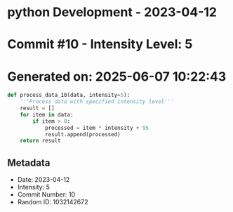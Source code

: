 ﻿# python Development - 2023-04-12
# Commit #10 - Intensity Level: 5
# Generated on: 2025-06-07 10:22:43
```python
def process_data_10(data, intensity=5):
    '''Process data with specified intensity level'''
    result = []
    for item in data:
        if item > 0:
            processed = item * intensity + 95
            result.append(processed)
    return result
```
## Metadata
- Date: 2023-04-12
- Intensity: 5
- Commit Number: 10
- Random ID: 1032142672
